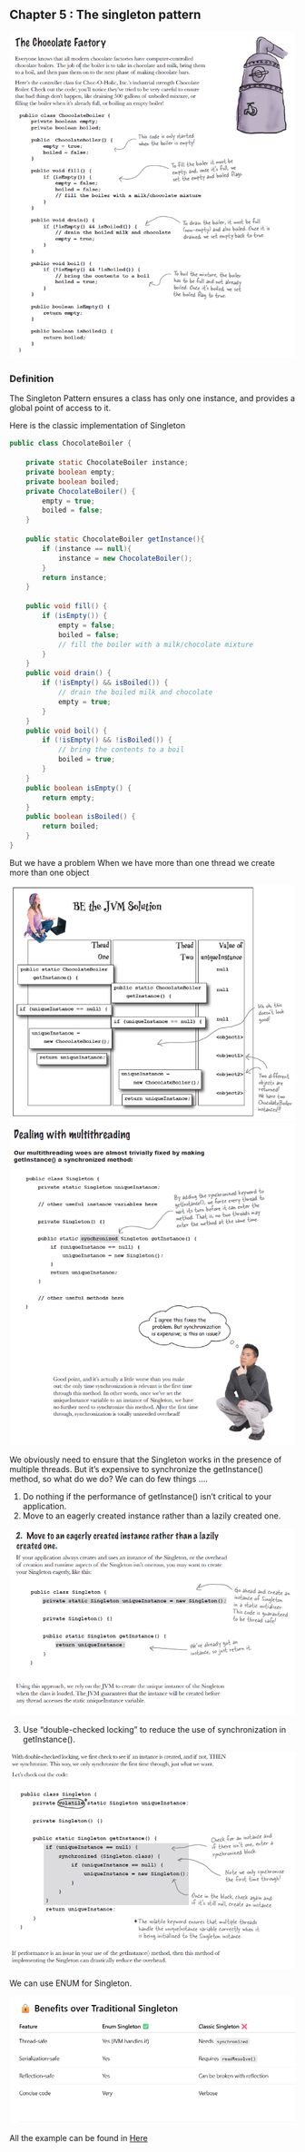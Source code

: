## Chapter 5 : The singleton pattern
<img src="../images/choclate-01.png">


### Definition 
The Singleton Pattern ensures a class has only one
instance, and provides a global point of access to it.

Here is the classic implementation of Singleton

```java
public class ChocolateBoiler {

    private static ChocolateBoiler instance;
    private boolean empty;
    private boolean boiled;
    private ChocolateBoiler() {
        empty = true;
        boiled = false;
    }

    public static ChocolateBoiler getInstance(){
        if (instance == null){
            instance = new ChocolateBoiler();
        }
        return instance;
    }

    public void fill() {
        if (isEmpty()) {
            empty = false;
            boiled = false;
            // fill the boiler with a milk/chocolate mixture
        }
    }
    public void drain() {
        if (!isEmpty() && isBoiled()) {
            // drain the boiled milk and chocolate
            empty = true;
        }
    }
    public void boil() {
        if (!isEmpty() && !isBoiled()) {
            // bring the contents to a boil
            boiled = true;
        }
    }
    public boolean isEmpty() {
        return empty;
    }
    public boolean isBoiled() {
        return boiled;
    }
}
```
But we have a problem When we have more than one thread we create more than one object

<img src="../images/chocolate-02.png">
<img src="../images/chocolate-03.png">

We obviously need to ensure that the Singleton works in the presence of multiple threads.
But it’s expensive to synchronize the getInstance() method, so what do we do?
We can do few things ....

1. Do nothing if the performance of getInstance() isn’t critical to your application.
2. Move to an eagerly created instance rather than a lazily created one.

<img src="../images/singleton-04.png">

3. Use “double-checked locking” to reduce the use of
   synchronization in getInstance().

<img src="../images/singleton-05.png">

We can use ENUM for Singleton. 

<img src="../images/singleton-06.png">

All the example can be found in 
[Here]("https://github.com/Apurba000/Design-Patterns/tree/master/src/ch05_singleton")



